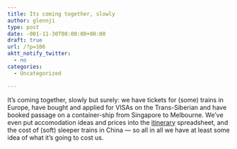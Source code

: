 ```yaml
---
title: Its coming together, slowly
author: glennji
type: post
date: -001-11-30T00:00:00+00:00
draft: true
url: /?p=106
aktt_notify_twitter:
  - no
categories:
  - Uncategorized

---
```

It&#8217;s coming together, slowly but surely: we have tickets for (some) trains in Europe, have bought and applied for VISAs on the Trans-Siberian and have booked passage on a container-ship from Singapore to Melbourne. We&#8217;ve even put accomodation ideas and prices into the [itinerary][1] spreadsheet, and the cost of (soft) sleeper trains in China &#8212; so all in all we have at least some idea of what it&#8217;s going to cost us.

 [1]: http://glennji.org/wp-content/uploads/2010/03/trip.ods
